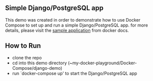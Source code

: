 ## Simple Django/PostgreSQL app

This demo was created in order to demonstrate how to use Docker Compose to set up and run a simple Django/PostgreSQL app. for more details, please visit the [sample application](https://docs.docker.com/compose/django/) from docker docs.

## How to Run
- clone the repo
- cd into this demo directory (~my-docker-playground/Docker-Compose/django-demo)
- run `docker-compose up' to start the Django/PostgreSQL app